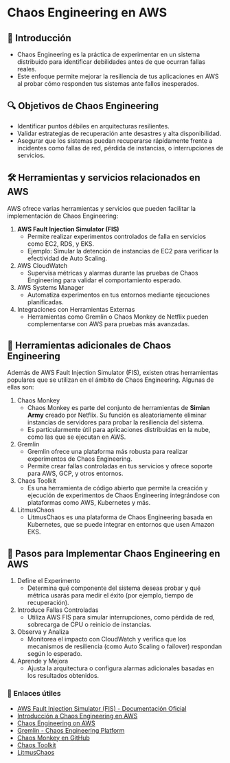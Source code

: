 # Chaos Engineering en AWS
## 🌟 Introducción
- Chaos Engineering es la práctica de experimentar en un sistema distribuido para identificar debilidades antes de que ocurran fallas reales. 
- Este enfoque permite mejorar la resiliencia de tus aplicaciones en AWS al probar cómo responden tus sistemas ante fallos inesperados.

## 🔍 Objetivos de Chaos Engineering
- Identificar puntos débiles en arquitecturas resilientes.
- Validar estrategias de recuperación ante desastres y alta disponibilidad.
- Asegurar que los sistemas puedan recuperarse rápidamente frente a incidentes como fallas de red, pérdida de instancias, o interrupciones de servicios.

## 🛠️ Herramientas y servicios relacionados en AWS
AWS ofrece varias herramientas y servicios que pueden facilitar la implementación de Chaos Engineering:
1. **AWS Fault Injection Simulator (FIS)**
    - Permite realizar experimentos controlados de falla en servicios como EC2, RDS, y EKS.
    - Ejemplo: Simular la detención de instancias de EC2 para verificar la efectividad de Auto Scaling.
2. AWS CloudWatch
    - Supervisa métricas y alarmas durante las pruebas de Chaos Engineering para validar el comportamiento esperado.
3. AWS Systems Manager
    - Automatiza experimentos en tus entornos mediante ejecuciones planificadas.
4. Integraciones con Herramientas Externas
    - Herramientas como Gremlin o Chaos Monkey de Netflix pueden complementarse con AWS para pruebas más avanzadas.

## 🧰 Herramientas adicionales de Chaos Engineering
Además de AWS Fault Injection Simulator (FIS), existen otras herramientas populares que se utilizan en el ámbito de Chaos Engineering. Algunas de ellas son:
1. Chaos Monkey
    - Chaos Monkey es parte del conjunto de herramientas de **Simian Army** creado por Netflix. Su función es aleatoriamente eliminar instancias de servidores para probar la resiliencia del sistema.
    - Es particularmente útil para aplicaciones distribuidas en la nube, como las que se ejecutan en AWS.
2. Gremlin
    - Gremlin ofrece una plataforma más robusta para realizar experimentos de Chaos Engineering. 
    - Permite crear fallas controladas en tus servicios y ofrece soporte para AWS, GCP, y otros entornos.
3. Chaos Toolkit
    - Es una herramienta de código abierto que permite la creación y ejecución de experimentos de Chaos Engineering integrándose con plataformas como AWS, Kubernetes y más.
4. LitmusChaos
    - LitmusChaos es una plataforma de Chaos Engineering basada en Kubernetes, que se puede integrar en entornos que usen Amazon EKS.

## 🚀 Pasos para Implementar Chaos Engineering en AWS
1. Define el Experimento
    - Determina qué componente del sistema deseas probar y qué métrica usarás para medir el éxito (por ejemplo, tiempo de recuperación).
2. Introduce Fallas Controladas
    - Utiliza AWS FIS para simular interrupciones, como pérdida de red, sobrecarga de CPU o reinicio de instancias.
3. Observa y Analiza
    - Monitorea el impacto con CloudWatch y verifica que los mecanismos de resiliencia (como Auto Scaling o failover) respondan según lo esperado.
4. Aprende y Mejora
    - Ajusta la arquitectura o configura alarmas adicionales basadas en los resultados obtenidos.

### 🔗 Enlaces útiles
- [AWS Fault Injection Simulator (FIS) - Documentación Oficial](https://aws.amazon.com/es/fis/)
- [Introducción a Chaos Engineering en AWS](https://aws.amazon.com/es/solutions/resilience/chaos-engineering/)
- [Chaos Engineering on AWS](https://aws.amazon.com/es/blogs/architecture/chaos-engineering-in-the-cloud/)
- [Gremlin - Chaos Engineering Platform](https://www.gremlin.com/)
- [Chaos Monkey en GitHub](https://github.com/Netflix/chaosmonkey)
- [Chaos Toolkit](https://chaostoolkit.org/)
- [LitmusChaos](https://litmuschaos.io/)